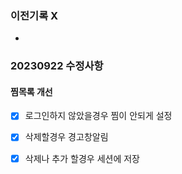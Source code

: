 ### 이전기록 X

-

### 20230922 수정사항

#### 찜목록 개선

- [x] 로그인하지 않았을경우 찜이 안되게 설정

- [x] 삭제할경우 경고창알림

- [x] 삭제나 추가 할경우 세션에 저장
